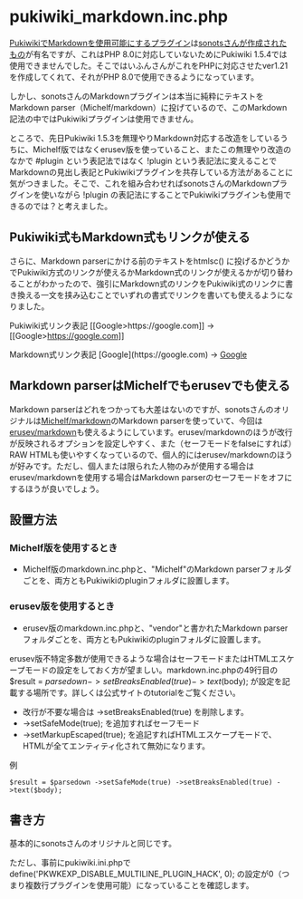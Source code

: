 # pukiwiki_markdown.inc.php

[PukiwikiでMarkdownを使用可能にするプラグイン](https://pukiwiki.osdn.jp/?%E8%87%AA%E4%BD%9C%E3%83%97%E3%83%A9%E3%82%B0%E3%82%A4%E3%83%B3/markdown.inc.php)は[sonotsさんが作成されたもの](http://pukiwiki.sonots.com/?Plugin%2Fmarkdown.inc.php)が有名ですが、これはPHP 8.0に対応していないためにPukiwiki 1.5.4では使用できませんでした。そこではいふんさんがこれをPHPに対応させたver1.21を作成してくれて、それがPHP 8.0で使用できるようになっています。

しかし、sonotsさんのMarkdownプラグインは本当に純粋にテキストをMarkdown parser（Michelf/markdown）に投げているので、このMarkdown記法の中ではPukiwikiプラグインは使用できません。

ところで、先日Pukiwiki 1.5.3を無理やりMarkdown対応する改造をしているうちに、Michelf版ではなくerusev版を使っていること、またこの無理やり改造のなかで #plugin という表記法ではなく !plugin という表記法に変えることでMarkdownの見出し表記とPukiwikiプラグインを共存している方法があることに気がつきました。そこで、これを組み合わせればsonotsさんのMarkdownプラグインを使いながら !plugin の表記法にすることでPukiwikiプラグインも使用できるのでは？と考えました。

## Pukiwiki式もMarkdown式もリンクが使える

さらに、Markdown parserにかける前のテキストをhtmlsc() に投げるかどうかでPukiwiki方式のリンクが使えるかMarkdown式のリンクが使えるかが切り替わることがわかったので、強引にMarkdown式のリンクをPukiwiki式のリンクに書き換える一文を挟み込むことでいずれの書式でリンクを書いても使えるようになりました。

Pukiwiki式リンク表記 &#91;&#91;&#71;&#111;&#111;&#103;&#108;&#101;&#62;&#104;&#116;&#116;&#112;&#115;&#58;&#47;&#47;&#103;&#111;&#111;&#103;&#108;&#101;&#46;&#99;&#111;&#109;&#93;&#93;
→ [[Google>https://google.com]]

Markdown式リンク表記
&#91;&#71;&#111;&#111;&#103;&#108;&#101;&#93;&#40;&#104;&#116;&#116;&#112;&#115;&#58;&#47;&#47;&#103;&#111;&#111;&#103;&#108;&#101;&#46;&#99;&#111;&#109;&#41;
→ [Google](https://google.com)

## Markdown parserはMichelfでもerusevでも使える

Markdown parserはどれをつかっても大差はないのですが、sonotsさんのオリジナルは[Michelf/markdown](https://github.com/michelf/php-markdown)のMarkdown parserを使っていて、今回は[erusev/markdown](https://github.com/erusev/parsedown)も使えるようにしています。erusev/markdownのほうが改行が反映されるオプションを設定しやすく、また（セーフモードをfalseにすれば）RAW HTMLも使いやすくなっているので、個人的にはerusev/markdownのほうが好みです。ただし、個人または限られた人物のみが使用する場合はerusev/markdownを使用する場合はMarkdown parserのセーフモードをオフにするほうが良いでしょう。

## 設置方法

### Michelf版を使用するとき

- Michelf版のmarkdown.inc.phpと、"Michelf"のMarkdown parserフォルダごとを、両方ともPukiwikiのpluginフォルダに設置します。

### erusev版を使用するとき

- erusev版のmarkdown.inc.phpと、"vendor"と書かれたMarkdown parserフォルダごとを、両方ともPukiwikiのpluginフォルダに設置します。

erusev版不特定多数が使用できるような場合はセーフモードまたはHTMLエスケープモードの設定をしておく方が望ましい。markdown.inc.phpの49行目の $result = $parsedown ->setBreaksEnabled(true) ->text($body); が設定を記載する場所です。詳しくは公式サイトのtutorialをご覧ください。

- 改行が不要な場合は ->setBreaksEnabled(true) を削除します。
- ->setSafeMode(true); を追加すればセーフモード
- ->setMarkupEscaped(true); を追記すればHTMLエスケープモードで、HTMLが全てエンティティ化されて無効になります。

例

    $result = $parsedown ->setSafeMode(true) ->setBreaksEnabled(true) ->text($body);

## 書き方

基本的にsonotsさんのオリジナルと同じです。

ただし、事前にpukiwiki.ini.phpで define('PKWKEXP_DISABLE_MULTILINE_PLUGIN_HACK', 0); の設定が0（つまり複数行プラグインを使用可能）になっていることを確認します。 
